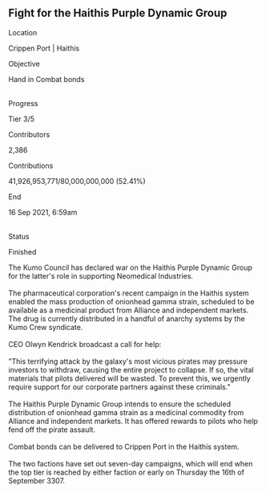 ## Fight for the Haithis Purple Dynamic Group

Location

Crippen Port \| Haithis

Objective

Hand in Combat bonds

\
Progress

Tier 3/5

Contributors

2,386

Contributions

41,926,953,771/80,000,000,000 (52.41%)

End

16 Sep 2021, 6:59am

\
Status

Finished

The Kumo Council has declared war on the Haithis Purple Dynamic Group
for the latter\'s role in supporting Neomedical Industries.\
\
The pharmaceutical corporation\'s recent campaign in the Haithis system
enabled the mass production of onionhead gamma strain, scheduled to be
available as a medicinal product from Alliance and independent markets.
The drug is currently distributed in a handful of anarchy systems by the
Kumo Crew syndicate.\
\
CEO Olwyn Kendrick broadcast a call for help:\
\
\"This terrifying attack by the galaxy\'s most vicious pirates may
pressure investors to withdraw, causing the entire project to collapse.
If so, the vital materials that pilots delivered will be wasted. To
prevent this, we urgently require support for our corporate partners
against these criminals.\"\
\
The Haithis Purple Dynamic Group intends to ensure the scheduled
distribution of onionhead gamma strain as a medicinal commodity from
Alliance and independent markets. It has offered rewards to pilots who
help fend off the pirate assault.\
\
Combat bonds can be delivered to Crippen Port in the Haithis system.\
\
The two factions have set out seven-day campaigns, which will end when
the top tier is reached by either faction or early on Thursday the 16th
of September 3307.
